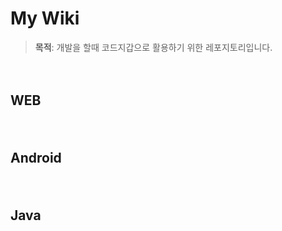 # My Wiki   
> **목적**: 개발을 할때 코드지갑으로 활용하기 위한 레포지토리입니다.

　
## WEB    

　
## Android    

　
## Java   

   
